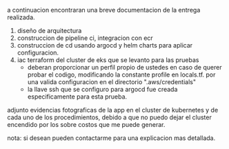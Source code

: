 a continuacion encontraran una breve documentacion de la entrega realizada.

1. diseño de arquitectura
2. construccion de pipeline ci, integracion con ecr
3. construccion de cd usando argocd y helm charts para aplicar configuracion.
4. iac terraform del cluster de eks que se levanto para las pruebas
    - deberan proporcionar un perfil propio de ustedes en caso de querer probar el codigo, modificando la constante profile en locals.tf. por una valida configuracion en el directorio ".aws/credentials"
    - la llave ssh que se configuro para argocd fue creada especificamente para esta prueba.

adjunto evidencias fotograficas de la app en el cluster de kubernetes y de cada uno de los procedimientos, debido a que no puedo dejar el cluster encendido por los sobre costos que me puede generar.

nota:
si desean pueden contactarme para una explicacion mas detallada.

